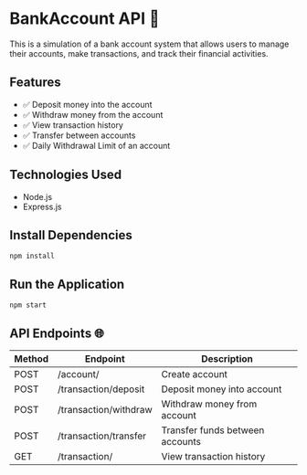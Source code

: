 # BankAccount API 🏦

This is a simulation of a bank account system that allows users to manage their accounts, make transactions, and track their financial activities.

## Features
- ✅ Deposit money into the account
- ✅ Withdraw money from the account
- ✅ View transaction history
- ✅ Transfer between accounts
- ✅ Daily Withdrawal Limit of an account

## Technologies Used
- Node.js
- Express.js

## Install Dependencies
	npm install

## Run the Application
	npm start

## API Endpoints 🌐

| Method | Endpoint | Description  |
|---------------|---------------|---------|
| POST     | /account/      | Create account  |
| POST     | /transaction/deposit      | Deposit money into account  |
| POST     | /transaction/withdraw    | Withdraw money from account  |
| POST     | /transaction/transfer    | Transfer funds between accounts  |
| GET     | /transaction/    | View transaction history  |

